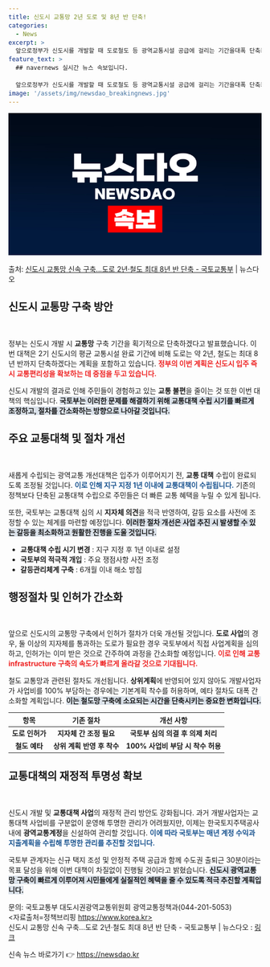 ```yaml
---
title: 신도시 교통망 2년 도로 및 8년 반 단축!
categories:
  - News
excerpt: >
  앞으로정부가 신도시를 개발할 때 도로철도 등 광역교통시설 공급에 걸리는 기간을대폭 단축키로 했다.2기 신도시…
feature_text: >
  ## navernews 실시간 뉴스 속보입니다.

  앞으로정부가 신도시를 개발할 때 도로철도 등 광역교통시설 공급에 걸리는 기간을대폭 단축키로 했다.2기 신도시…
image: '/assets/img/newsdao_breakingnews.jpg'
---
```


![뉴스다오 속보](/assets/img/newsdao_breakingnews.jpg)

<p>출처: <a href="https://newsdao.kr/2732" rel="dofollow">신도시 교통망 신속 구축…도로 2년·철도 최대 8년 반 단축 - 국토교통부</a> | 뉴스다오</p>

<h2 data-ke-size="size26">신도시 교통망 구축 방안</h2>

<p data-ke-size="size16">&nbsp;</p>

정부는 신도시 개발 시 <b>교통망</b> 구축 기간을 획기적으로 단축하겠다고 발표했습니다. 이번 대책은 2기 신도시의 평균 교통시설 완료 기간에 비해 도로는 약 2년, 철도는 최대 8년 반까지 단축하겠다는 계획을 포함하고 있습니다. <b><span style="color: #ee2323;">정부의 이번 계획은 신도시 입주 즉시 교통편리성을 확보하는 데 중점을 두고 있습니다.</span></b> 

신도시 개발의 결과로 인해 주민들이 경험하고 있는 <b>교통 불편</b>을 줄이는 것 또한 이번 대책의 핵심입니다. <b><span style="background-color: #21538527;">국토부는 이러한 문제를 해결하기 위해 교통대책 수립 시기를 빠르게 조정하고, 절차를 간소화하는 방향으로 나아갈 것입니다.</span></b>

<h2 data-ke-size="size26">주요 교통대책 및 절차 개선</h2>

<p data-ke-size="size16">&nbsp;</p>

새롭게 수립되는 광역교통 개선대책은 입주가 이루어지기 전, <b>교통 대책</b> 수립이 완료되도록 조정될 것입니다. <b><span style="color: #1a5490;">이로 인해 지구 지정 1년 이내에 교통대책이 수립됩니다.</span></b> 기존의 정책보다 단축된 교통대책 수립으로 주민들은 더 빠른 교통 혜택을 누릴 수 있게 됩니다. 

또한, 국토부는 교통대책 심의 시 <b>지자체 의견</b>을 적극 반영하여, 갈등 요소를 사전에 조정할 수 있는 체계를 마련할 예정입니다. <b><span style="background-color: #21538527;">이러한 절차 개선은 사업 추진 시 발생할 수 있는 갈등을 최소화하고 원활한 진행을 도울 것입니다.</span></b>

<ul>
    <li><b>교통대책 수립 시기 변경</b> : 지구 지정 후 1년 이내로 설정</li>
    <li><b>국토부의 적극적 개입</b> : 주요 쟁점사항 사전 조정</li>
    <li><b>갈등관리체계 구축</b> : 6개월 이내 해소 방침</li>
</ul>

<h2 data-ke-size="size26">행정절차 및 인허가 간소화</h2>

<p data-ke-size="size16">&nbsp;</p>

앞으로 신도시의 교통망 구축에서 인허가 절차가 더욱 개선될 것입니다. <b>도로 사업</b>의 경우, 둘 이상의 지자체를 통과하는 도로가 필요한 경우 국토부에서 직접 사업계획을 심의하고, 인허가는 이미 받은 것으로 간주하여 과정을 간소화할 예정입니다. <b><span style="color: #ee2323;">이로 인해 교통 infrastructure 구축의 속도가 빠르게 올라갈 것으로 기대됩니다.</span></b>

철도 교통망과 관련된 절차도 개선됩니다. <b>상위계획</b>에 반영되어 있지 않아도 개발사업자가 사업비를 100% 부담하는 경우에는 기본계획 착수를 허용하며, 예타 절차도 대폭 간소화할 계획입니다. <b><span style="background-color: #21538527;">이는 철도망 구축에 소요되는 시간을 단축시키는 중요한 변화입니다.</span></b>

<table>
    <thead>
        <tr>
            <th><b>항목</b></th>
            <th><b>기존 절차</b></th>
            <th><b>개선 사항</b></th>
        </tr>
    </thead>
    <tbody>
        <tr>
            <td style="text-align: center; height: 17px;"><b>도로 인허가</b></td>
            <td style="text-align: center; height: 17px;"><b>지자체 간 조정 필요</b></td>
            <td style="text-align: center; height: 17px;"><b>국토부 심의 의결 후 의제 처리</b></td>
        </tr>
        <tr>
            <td style="text-align: center; height: 17px;"><b>철도 예타</b></td>
            <td style="text-align: center; height: 17px;"><b>상위 계획 반영 후 착수</b></td>
            <td style="text-align: center; height: 17px;"><b>100% 사업비 부담 시 착수 허용</b></td>
        </tr>
    </tbody>
</table>

<h2 data-ke-size="size26">교통대책의 재정적 투명성 확보</h2>

<p data-ke-size="size16">&nbsp;</p>

신도시 개발 및 <b>교통대책 사업</b>의 재정적 관리 방안도 강화됩니다. 과거 개발사업자는 교통대책 사업비를 구분없이 운영해 투명한 관리가 어려웠지만, 이제는 한국토지주택공사 내에 <b>광역교통계정</b>을 신설하여 관리할 것입니다. <b><span style="color: #1a5490;">이에 따라 국토부는 매년 계정 수익과 지출계획을 수립해 투명한 관리를 추진할 것입니다.</span></b>

국토부 관계자는 신규 택지 조성 및 안정적 주택 공급과 함께 수도권 출퇴근 30분이라는 목표 달성을 위해 이번 대책이 차질없이 진행될 것이라고 밝혔습니다. <b><span style="background-color: #21538527;">신도시 광역교통망 구축이 빠르게 이루어져 시민들에게 실질적인 혜택을 줄 수 있도록 적극 추진할 계획입니다.</span></b>

문의: 국토교통부 대도시권광역교통위원회 광역교통정책과(044-201-5053)  
<자료출처=정책브리핑 https://www.korea.kr>  
신도시 교통망 신속 구축…도로 2년·철도 최대 8년 반 단축 - 국토교통부 | 뉴스다오 : <a href="https://newsdao.kr/2732">링크</a> 

신속 뉴스 바로가기 👉 <a href="https://newsdao.kr" rel="dofollow">https://newsdao.kr</a>


